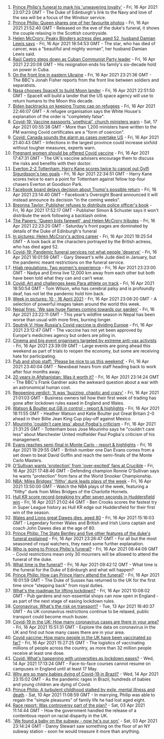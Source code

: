 1. [Prince Philip's funeral to mark his 'unwavering loyalty'](https://www.bbc.co.uk/news/uk-56779068) - Fri, 16 Apr 2021 23:07:23 GMT - The Duke of Edinburgh's link to the Navy and love of the sea will be a focus of the Windsor service.
2. [Prince Philip: Queen shares one of her favourite photos](https://www.bbc.co.uk/news/uk-56777064) - Fri, 16 Apr 2021 21:52:40 GMT - Released on the eve of the duke's funeral, it shows the couple relaxing in the Scottish countryside.
3. [Helen McCrory: Peaky Blinders actress dies aged 52, husband Damian Lewis says](https://www.bbc.co.uk/news/entertainment-arts-56770593) - Fri, 16 Apr 2021 18:54:53 GMT - The star, who has died of cancer, was a "beautiful and mighty woman", her husband Damian Lewis said.
4. [Raúl Castro steps down as Cuban Communist Party leader](https://www.bbc.co.uk/news/world-latin-america-56780903) - Fri, 16 Apr 2021 22:20:08 GMT - His resignation ends his family's six-decade hold on power in Cuba.
5. [On the front line in eastern Ukraine](https://www.bbc.co.uk/news/world-europe-56776463) - Fri, 16 Apr 2021 23:21:36 GMT - The BBC's Jonah Fisher reports from the front line between soldiers and separatists.
6. [Nasa chooses SpaceX to build Moon lander](https://www.bbc.co.uk/news/science-environment-56781556) - Fri, 16 Apr 2021 22:51:50 GMT - SpaceX will build a lander that the US space agency will use to return humans to the Moon this decade.
7. [Biden backtracks on keeping Trump cap on refugees](https://www.bbc.co.uk/news/world-us-canada-56778721) - Fri, 16 Apr 2021 22:46:07 GMT - A refugee organisation says the White House's explanation of the order is "completely false".
8. [Covid-19: Vaccine passports 'unethical', church ministers warn](https://www.bbc.co.uk/news/uk-56781724) - Sat, 17 Apr 2021 00:55:38 GMT - More than 1,200 ministers have written to the PM warning Covid certificates are a "form of coercion".
9. [Covid: Canada sounds the alarm as cases overtake US](https://www.bbc.co.uk/news/world-us-canada-56779428) - Fri, 16 Apr 2021 21:40:43 GMT - Infections in the largest province could increase sixfold without tougher measures, experts warn.
10. [Pregnant women should be offered Covid vaccine](https://www.bbc.co.uk/news/health-56778146) - Fri, 16 Apr 2021 17:47:31 GMT - The UK's vaccine advisers encourage them to discuss the risks and benefits with their doctor.
11. [Everton 2-2 Tottenham: Harry Kane scores twice to cancel out Gylfi Sigurdsson's two goals](https://www.bbc.co.uk/sport/football/56684992) - Fri, 16 Apr 2021 22:34:51 GMT - Harry Kane scores twice to earn a point for Tottenham against fellow top-four chasers Everton at Goodison Park.
12. [Facebook board delays decision about Trump's possible return](https://www.bbc.co.uk/news/technology-56781104) - Fri, 16 Apr 2021 23:14:40 GMT - Facebook's Oversight Board announced it will instead announce its decision "in the coming weeks".
13. [Breonna Taylor: Publisher refuses to distribute police officer's book](https://www.bbc.co.uk/news/world-us-canada-56776852) - Fri, 16 Apr 2021 17:52:17 GMT - Publisher Simon & Schuster says it won't distribute the work following a backlash online.
14. [The Papers: 'Queen bids farewell', and Helen McCrory tributes](https://www.bbc.co.uk/news/blogs-the-papers-56781228) - Fri, 16 Apr 2021 22:23:20 GMT - Saturday's front pages are dominated by details of the Duke of Edinburgh's funeral
15. [In pictures: Helen McCrory's acting career](https://www.bbc.co.uk/news/entertainment-arts-56779389) - Fri, 16 Apr 2021 19:25:54 GMT - A look back at the characters portrayed by the British actress, who has died aged 52.
16. [Covid-19: Pandemic funeral services not what people 'deserve'](https://www.bbc.co.uk/news/uk-56765962) - Fri, 16 Apr 2021 16:01:59 GMT - Gary Stewart's wife Jude died in January, but the pandemic meant restrictions on the funeral service.
17. [Hijab regulations: Two women's experience](https://www.bbc.co.uk/news/world-56773815) - Fri, 16 Apr 2021 23:23:00 GMT - Nadya and Emna live 12,000 km away from each other but both have been told what they can and can’t wear.
18. [Covid: Art and challenges keep Para athlete on track](https://www.bbc.co.uk/news/uk-56773744) - Fri, 16 Apr 2021 18:50:54 GMT - Tom Wilson, who has cerebral palsy and is profoundly deaf, has not let the pandemic hold him back.
19. [Week in pictures: 10 - 16 April 2021](https://www.bbc.co.uk/news/in-pictures-56759689) - Fri, 16 Apr 2021 23:06:20 GMT - A selection of powerful images taken around the world this week.
20. [Nepal fires: 'We saw huge flames coming towards our garden’](https://www.bbc.co.uk/news/world-asia-56773816) - Fri, 16 Apr 2021 23:22:11 GMT - This year’s wildfire season in Nepal has been worse than usual with more fires, burning longer.
21. [Sputnik V: How Russia's Covid vaccine is dividing Europe](https://www.bbc.co.uk/news/world-europe-56735931) - Fri, 16 Apr 2021 23:12:47 GMT - The vaccine has not yet been approved by Europe's medicines agency but orders are piling in.
22. [Cinema and big event organisers targeted by extreme anti-vax activists](https://www.bbc.co.uk/news/blogs-trending-56772902) - Fri, 16 Apr 2021 23:39:09 GMT - Large events are going ahead this weekend as part of trials to reopen the economy, but some are receiving hate for participating.
23. [Pub and shop staff: 'Please be nice to us this weekend'](https://www.bbc.co.uk/news/newsbeat-56775186) - Fri, 16 Apr 2021 23:40:04 GMT - Newsbeat hears from staff heading back to work after four months away.
24. [20 years in Afghanistan: Was it worth it?](https://www.bbc.co.uk/news/world-asia-56770570) - Fri, 16 Apr 2021 23:14:24 GMT - The BBC's Frank Gardner asks the awkward question about a war with an astronomical human cost.
25. [Reopening verdict: 'It was 'buzzing, chaotic and crazy'](https://www.bbc.co.uk/news/business-56760866) - Fri, 16 Apr 2021 21:01:03 GMT - Business owners tell how their first week of trading has gone after lockdown rules eased in England and Wales.
26. [Watson & Boulter put GB in control - report & highlights](https://www.bbc.co.uk/sport/tennis/56760606) - Fri, 16 Apr 2021 18:11:55 GMT - Heather Watson and Katie Boulter put Great Britain 2-0 ahead in their Billie Jean King Cup play-off against Mexico.
27. [Mourinho 'couldn't care less' about Pogba's criticism](https://www.bbc.co.uk/sport/football/56769754) - Fri, 16 Apr 2021 21:31:25 GMT - Tottenham boss Jose Mourinho says he "couldn't care less" about Manchester United midfielder Paul Pogba's criticism of his management.
28. [Evans reaches semi-final in Monte Carlo - report & highlights](https://www.bbc.co.uk/sport/tennis/56776351) - Fri, 16 Apr 2021 19:29:55 GMT - British number one Dan Evans comes from a set down to beat David Goffin and reach the semi-finals of the Monte Carlo Masters.
29. [O'Sullivan wants 'protection' from 'over-excited' fans at Crucible](https://www.bbc.co.uk/sport/snooker/56777256) - Fri, 16 Apr 2021 17:48:46 GMT - Defending champion Ronnie O'Sullivan says he wants "protection" from fans at the World Snooker Championship.
30. [NBA: Miles Bridges' 'filthy' dunk leads plays of the week](https://www.bbc.co.uk/sport/av/basketball/56772216) - Fri, 16 Apr 2021 13:50:00 GMT - Watch the NBA plays of the week, featuring a "filthy" dunk from Miles Bridges of the Charlotte Hornets.
31. [Hull KR score record-breaking try after seven seconds in Huddersfield win](https://www.bbc.co.uk/sport/rugby-league/56734758) - Fri, 16 Apr 2021 21:02:44 GMT - Ben Crooks scores the fastest try in Super League history as Hull KR edge out Huddersfield for their first win of the season.
32. [Wales and Lions great Dawes dies, aged 80](https://www.bbc.co.uk/sport/rugby-union/56776411) - Fri, 16 Apr 2021 15:16:03 GMT - Legendary former Wales and British and Irish Lions captain and coach John Dawes dies at the age of 80.
33. [Prince Philip: The State Bentley and five other features of the duke's funeral explained](https://www.bbc.co.uk/news/uk-56762822) - Fri, 16 Apr 2021 23:26:47 GMT - For all but the most seasoned of royal watchers, they need some further explanation.
34. [Who is going to Prince Philip's funeral?](https://www.bbc.co.uk/news/uk-56765468) - Fri, 16 Apr 2021 08:44:09 GMT - Covid restrictions mean only 30 mourners will be allowed to attend the funeral of the duke.
35. [What time is the funeral?](https://www.bbc.co.uk/news/uk-56694327) - Fri, 16 Apr 2021 09:42:12 GMT - What time is the funeral for the Duke of Edinburgh and what will happen?
36. [Prince Philip: How can Prince Harry attend the funeral?](https://www.bbc.co.uk/news/uk-56709506) - Fri, 16 Apr 2021 16:01:59 GMT - The Duke of Sussex has returned to the UK for the first time since "stepping back" from royal duties.
37. [What's the roadmap for lifting lockdown?](https://www.bbc.co.uk/news/explainers-52530518) - Fri, 16 Apr 2021 10:08:02 GMT - Pub gardens and non-essential shops can now open in England - as part of the next stage of easing lockdown rules.
38. [Coronavirus: What's the risk on transport?](https://www.bbc.co.uk/news/health-51736185) - Tue, 13 Apr 2021 16:40:37 GMT - As UK coronavirus restrictions continue to be relaxed, public transport could become much busier.
39. [Covid-19 in the UK: How many coronavirus cases are there in your area?](https://www.bbc.co.uk/news/uk-51768274) - Fri, 16 Apr 2021 15:51:31 GMT - Explore the data on coronavirus in the UK and find out how many cases there are in your area.
40. [Covid vaccine: How many people in the UK have been vaccinated so far?](https://www.bbc.co.uk/news/health-55274833) - Fri, 16 Apr 2021 15:27:25 GMT - The logistics of vaccinating millions of people across the country, as more than 32 million people receive at least one dose.
41. [Covid: What's happening with universities as lockdown eases?](https://www.bbc.co.uk/news/explainers-52753913) - Wed, 14 Apr 2021 17:13:24 GMT - Face-to-face courses cannot resume on campuses in England until at least 17 May.
42. [Why are so many babies dying of Covid-19 in Brazil?](https://www.bbc.co.uk/news/world-latin-america-56696907) - Wed, 14 Apr 2021 23:15:02 GMT - As the pandemic rages in Brazil, hundreds of babies and young children are dying of Covid.
43. [Prince Philip: A turbulent childhood stalked by exile, mental illness and death](https://www.bbc.co.uk/news/uk-56690270) - Sat, 10 Apr 2021 11:08:59 GMT - In marrying, Philip was able to regain the "simple pleasures" of family life he had lost aged eight.
44. [Race report: Was controversy part of the plan?](https://www.bbc.co.uk/news/uk-politics-56578839) - Sat, 03 Apr 2021 11:14:44 GMT - How the government handled the release of a contentious report on racial disparity in the UK.
45. ['We found a baby on the subway - now he's our son'](https://www.bbc.co.uk/news/stories-56409764) - Sat, 03 Apr 2021 23:14:24 GMT - Danny Stewart saw something on the floor of an NY subway station - soon he would treasure it more than anything.
